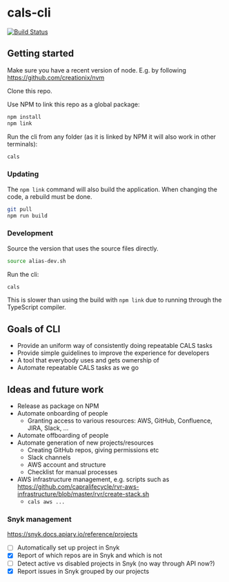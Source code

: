 # cals-cli

[![Build Status](https://jenkins.capra.tv/buildStatus/icon?job=cals-cli/master)](https://jenkins.capra.tv/job/cals-cli/job/master/)

## Getting started

Make sure you have a recent version of node. E.g. by following
https://github.com/creationix/nvm

Clone this repo.

Use NPM to link this repo as a global package:

```bash
npm install
npm link
```

Run the cli from any folder (as it is linked by NPM it will also
work in other terminals):

```bash
cals
```

### Updating

The `npm link` command will also build the application. When
changing the code, a rebuild must be done.

```bash
git pull
npm run build
```

### Development

Source the version that uses the source files directly.

```bash
source alias-dev.sh
```

Run the cli:

```bash
cals
```

This is slower than using the build with `npm link` due to running
through the TypeScript compiler.

## Goals of CLI

* Provide an uniform way of consistently doing repeatable CALS tasks
* Provide simple guidelines to improve the experience for developers
* A tool that everybody uses and gets ownership of
* Automate repeatable CALS tasks as we go

## Ideas and future work

* Release as package on NPM
* Automate onboarding of people
  * Granting access to various resources: AWS, GitHub, Confluence, JIRA, Slack, ...
* Automate offboarding of people
* Automate generation of new projects/resources
  * Creating GitHub repos, giving permissions etc
  * Slack channels
  * AWS account and structure
  * Checklist for manual processes
* AWS infrastructure management, e.g. scripts such as https://github.com/capralifecycle/rvr-aws-infrastructure/blob/master/rvr/create-stack.sh
  * `cals aws ...`

### Snyk management

https://snyk.docs.apiary.io/reference/projects

- [ ] Automatically set up project in Snyk
- [x] Report of which repos are in Snyk and which is not
- [ ] Detect active vs disabled projects in Snyk (no way through API now?)
- [x] Report issues in Snyk grouped by our projects
